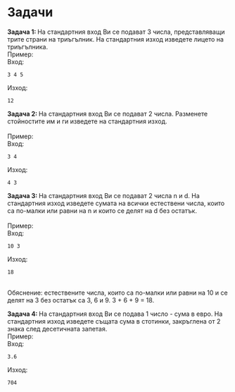 <h1> Задачи </h1>
<strong> Задача 1: </strong> На стандартния вход Ви се подават 3 числа, представляващи трите страни на триъгълник. На стандартния изход изведете лицето на триъгълника.
<br />
Пример: <br />
Вход: <br />

```
3 4 5
```
Изход: <br />

```
12
```


<strong> Задача 2: </strong> На стандартния вход Ви се подават 2 числа. Разменете стойностите им и ги изведете на стандартния изход. <br />
<br />
Пример: <br />
Вход: <br />

```
3 4
```
Изход: <br />

```
4 3
```

<strong> Задача 3: </strong> На стандартния вход Ви се подават 2 числа n и d. На стандартния изход изведете сумата на всички естествени числа, които са по-малки или равни на n и които се делят на d без остатък. <br />
<br />
Пример: <br />
Вход: <br />

```
10 3
```
Изход: <br />

```
18
```

<br /> Обяснение: естествените числа, които са по-малки или равни на 10 и се делят на 3 без остатък са 3, 6 и 9. 3 + 6 + 9 = 18.

<strong> Задача 4: </strong> На стандартния вход Ви се подава 1 число - сума в евро. На стандартния изход изведете същата сума в стотинки, закръглена от 2 знака след десетичната запетая.
<br />
Пример: <br />
Вход: <br />

```
3.6
```
Изход: <br />

```
704
```
